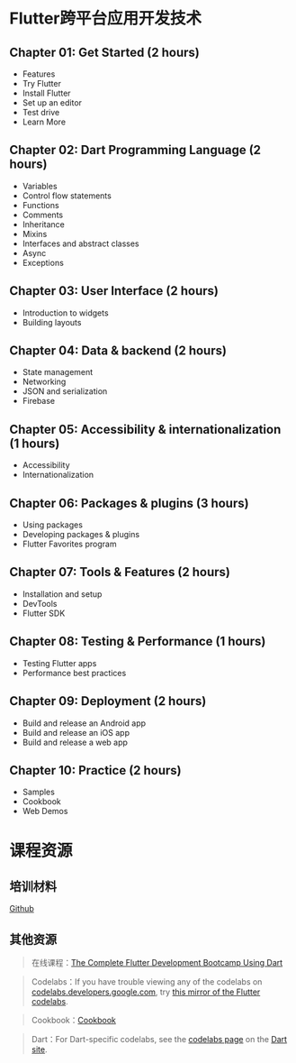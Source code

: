 # Flutter跨平台应用开发技术

## Chapter 01: Get Started (2 hours)
* Features
* Try Flutter
* Install Flutter
* Set up an editor
* Test drive
* Learn More

## Chapter 02: Dart Programming Language (2 hours)
* Variables
* Control flow statements
* Functions
* Comments
* Inheritance
* Mixins
* Interfaces and abstract classes
* Async
* Exceptions

## Chapter 03: User Interface (2 hours)
* Introduction to widgets
* Building layouts

## Chapter 04: Data & backend (2 hours)
* State management
* Networking
* JSON and serialization
* Firebase

## Chapter 05: Accessibility & internationalization (1 hours)
* Accessibility
* Internationalization

## Chapter 06: Packages & plugins (3 hours)
* Using packages
* Developing packages & plugins
* Flutter Favorites program

## Chapter 07: Tools & Features (2 hours)
* Installation and setup
* DevTools
* Flutter SDK

## Chapter 08: Testing & Performance (1 hours)
* Testing Flutter apps
* Performance best practices

## Chapter 09: Deployment (2 hours)
* Build and release an Android app
* Build and release an iOS app
* Build and release a web app

## Chapter 10: Practice (2 hours)
* Samples
* Cookbook
* Web Demos


# 课程资源

## 培训材料
[Github](https://github.com/walkman617/Flutter2)

## 其他资源
> 在线课程：[The Complete Flutter Development Bootcamp Using Dart](https://www.appbrewery.co/p/flutter-development-bootcamp-with-dart)

> Codelabs：If you have trouble viewing any of the codelabs on [codelabs.developers.google.com](codelabs.developers.google.com), try [this mirror of the Flutter codelabs](https://codelabs.flutter-io.cn/).

> Cookbook：[Cookbook](https://flutter.dev/docs/cookbook)

> Dart：For Dart-specific codelabs, see the [codelabs page](https://dart.dev/codelabs) on the [Dart site](https://dart.dev/).

